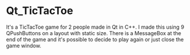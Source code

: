 # Qt_TicTacToe
It's a TicTacToe game for 2 people made in Qt in C++. I made this using 9 QPushButtons on a layout with static size. There is a MessageBox at the end of the game and it's possible to decide to play again or just close the game window.
